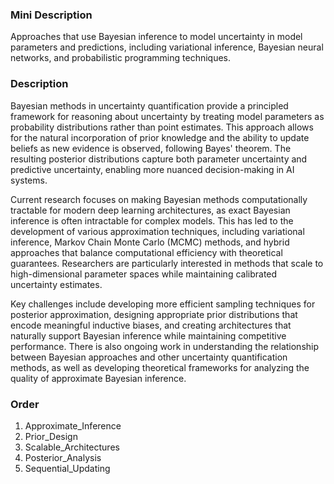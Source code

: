 ### Mini Description

Approaches that use Bayesian inference to model uncertainty in model parameters and predictions, including variational inference, Bayesian neural networks, and probabilistic programming techniques.

### Description

Bayesian methods in uncertainty quantification provide a principled framework for reasoning about uncertainty by treating model parameters as probability distributions rather than point estimates. This approach allows for the natural incorporation of prior knowledge and the ability to update beliefs as new evidence is observed, following Bayes' theorem. The resulting posterior distributions capture both parameter uncertainty and predictive uncertainty, enabling more nuanced decision-making in AI systems.

Current research focuses on making Bayesian methods computationally tractable for modern deep learning architectures, as exact Bayesian inference is often intractable for complex models. This has led to the development of various approximation techniques, including variational inference, Markov Chain Monte Carlo (MCMC) methods, and hybrid approaches that balance computational efficiency with theoretical guarantees. Researchers are particularly interested in methods that scale to high-dimensional parameter spaces while maintaining calibrated uncertainty estimates.

Key challenges include developing more efficient sampling techniques for posterior approximation, designing appropriate prior distributions that encode meaningful inductive biases, and creating architectures that naturally support Bayesian inference while maintaining competitive performance. There is also ongoing work in understanding the relationship between Bayesian approaches and other uncertainty quantification methods, as well as developing theoretical frameworks for analyzing the quality of approximate Bayesian inference.

### Order

1. Approximate_Inference
2. Prior_Design
3. Scalable_Architectures
4. Posterior_Analysis
5. Sequential_Updating
